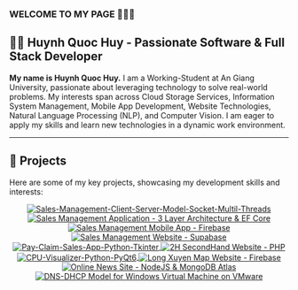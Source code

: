 ### WELCOME TO MY PAGE 👋👋👋

## 👨‍💻 Huynh Quoc Huy - Passionate Software & Full Stack Developer

**My name is Huynh Quoc Huy.** I am a Working-Student at An Giang University, passionate about leveraging technology to solve real-world problems. My interests span across Cloud Storage Services, Information System Management, Mobile App Development, Website Technologies, Natural Language Processing (NLP), and Computer Vision. I am eager to apply my skills and learn new technologies in a dynamic work environment.

---

## 🚀 Projects

Here are some of my key projects, showcasing my development skills and interests:


 <p align="center">
  <a href="https://github.com/hkhuang07/Sales-Management-Client-Server-Model-Socket-Multil-Threads">
    <img align="center" src="https://github-readme-stats.anuraghazra1.vercel.app/api/pin/?username=hkhuang07&repo=Sales-Management-Client-Server-Model-Socket-Multil-Threads&theme=merko" alt="Sales-Management-Client-Server-Model-Socket-Multil-Threads" />
  </a>
  <a href="https://github.com/hkhuang07/Sales-Management-Application-ASP.NET-EF-Core-In-3-Layer-Architecture">
    <img align="center" src="https://github-readme-stats.anuraghazra1.vercel.app/api/pin/?username=hkhuang07&repo=Sales-Management-Application-In-3-Layer-Architecture-EF-Core&theme=merko" alt="Sales Management Application - 3 Layer Architecture & EF Core" />
  </a>  
  
  <a href="https://github.com/hkhuang07/Sales-Management-Mobile-App-Firebase">
    <img align="center" src="https://github-readme-stats.anuraghazra1.vercel.app/api/pin/?username=hkhuang07&repo=Sales-Management-Mobile-App-Firebase&theme=gruvbox" alt="Sales Management Mobile App - Firebase" />
  </a>
    <a href="https://github.com/hkhuang07/Sales-Management-Website-Supabase">
    <img align="center" src="https://github-readme-stats.anuraghazra1.vercel.app/api/pin/?username=hkhuang07&repo=Sales-Management-Website-Supabase&theme=onedark" alt="Sales Management Website - Supabase" />
  </a>

   <a href="https://github.com/hkhuang07/Pay-Claim-Sales-App-Python-Tkinter">
    <img align="center" src="https://github-readme-stats.anuraghazra1.vercel.app/api/pin/?username=hkhuang07&repo=Pay-Claim-Sales-App-Python-Tkinter&theme=highcontrast" alt="Pay-Claim-Sales-App-Python-Tkinter" />
  </a>
   <a href="https://github.com/hkhuang07/2H-SecondHand-Website-PHP">
    <img align="center" src="https://github-readme-stats.anuraghazra1.vercel.app/api/pin/?username=hkhuang07&repo=2H-SecondHand-Website-PHP&theme=dark" alt="2H SecondHand Website - PHP" />
  </a>
  
 <a href="https://github.com/hkhuang07/CPU-Visualizer-Python-PyQt6">
    <img align="center" src="https://github-readme-stats.anuraghazra1.vercel.app/api/pin/?username=hkhuang07&repo=CPU-Visualizer-Python-PyQt6&theme=cobalt" alt="CPU-Visualizer-Python-PyQt6" />
  </a>
   <a href="https://github.com/hkhuang07/Long-Xuyen-Map-Website-Firesbase">
    <img align="center" src="https://github-readme-stats.anuraghazra1.vercel.app/api/pin/?username=hkhuang07&repo=Long-Xuyen-Map-Website-Firesbase&theme=dracula" alt="Long Xuyen Map Website - Firebase" />
  </a>
  
  <a href="https://github.com/hkhuang07/Online-News-Site-NodeJS-MongoDB-Atlat">
    <img align="center" src="https://github-readme-stats.anuraghazra1.vercel.app/api/pin/?username=hkhuang07&repo=Online-News-Site-NodeJS-MongoDB-Atlat&theme=synthwave" alt="Online News Site - NodeJS & MongoDB Atlas" />
  </a>
 <a href="https://github.com/hkhuang07/DNS-DHCP-Model-for-Windows-Virtual-Machine-on-VMware">
    <img align="center" src="https://github-readme-stats.anuraghazra1.vercel.app/api/pin/?username=hkhuang07&repo=DNS-DHCP-Model-for-Windows-Virtual-Machine-on-VMware&theme=radical" alt="DNS-DHCP Model for Windows Virtual Machine on VMware" />
  </a>
<!--merko gruvbox onedark dracula cobalt highcontrast dark synthwave radical->
</p>

---

## 📞 Contact Information

* **Phone number:** (+84) 924 202 149 
* **Email:** huykyunh.k@gmail.com 
* **GitHub:** [https://github.com/hkhuang07/](https://github.com/hkhuang07/)
* **Facebook:** [https://www.facebook.com/huangguohuih.k07/](https://www.facebook.com/huangguohuih.k07)
* **Location:** Long Xuyen City, An Giang Province, Vietnam

---

## 🎓 Education
* **An Giang University** | Long Xuyen City, An Giang, Vietnam
* **Bachelor of Science in Information Technology**
* **Expected Graduation:** 2026
  
---

## 🌟 Skills & Experience 
### 🌐 Programming Languages:
* <span style="color:#00599C;">**C#**</span>, <span style="color:#007396;">**Java**</span> : **Intermediate** 🚀
* <span style="color:#E34C26;">**HTML**</span>, <span style="color:#264DE4;">**CSS**</span>, <span style="color:#F7DF1E;">**JavaScript**</span>, <span style="color:#777BB4;">**PHP**</span> : **Intermediate** 💡
* <span style="color:#555555;">**C**</span> / <span style="color:#336699;">**Objective-C**</span>: **Intermediate** 🛠️
* <span style="color:#3776AB;">**Python**</span>: **Intermediate** 🌱
* <span style="color:#8E44AD;">**Batch Script**</span>, <span style="color:#666666;">**Assembly language**</span>: **Basic** ⚙️

### 📦 Frameworks & Libraries:
* <span style="color:#68217A;">**ASP.NET Core**</span> (Entity Framework Core) ✨
* <span style="color:#3DDC84;">**Android Jetpack**</span> (Compose, Architecture Components) 📱
* <span style="color:#61DAFB;">**ReactJS**</span> / <span style="color:#000000;">**Next.js**</span>, <span style="color:#339933;">**Node.js**</span> (Express.js) ⚛️
* <span style="color:#38B2AC;">**Tailwind CSS**</span>, <span style="color:#7952B3;">**Bootstrap 5**</span> 🎨

### ☁️ Technologies & Platforms:
* <span style="color:#3ECF8E;">**Supabase**</span> (Database, Authentication, Storage, Policy...) 🍃
* <span style="color:#FFCA28;">**Firebase**</span> (Firestore, Authentication) 🔥
* <span style="color:#47A248;">**MongoDB Atlas**</span> 🌿
* <span style="color:#FF9900;">**Cloud Computing Concepts**</span> (Basic understanding of AWS/GCP/Azure) ☁️
* <span style="color:#F05033;">**Git**</span> & <span style="color:#181717;">**GitHub**</span> 🐙
* <span style="color:#000000;">**RESTful APIs**</span>, <span style="color:#2496ED;">**Docker**</span>: (**Basic**) 🐳

### 🗄️ Databases:
* <span style="color:#CC2927;">**SQL Server**</span>, <span style="color:#4479A1;">**MySQL**</span>: **Intermediate** 📊
* <span style="color:#F80000;">**Oracle**</span>: **Intermediate** 🟠
* <span style="color:#336791;">**PostgreSQL**</span>, <span style="color:#47A248;">**MongoDB**</span>, <span style="color:#003B57;">**SQLite**</span> : **Basic** 🗃️

### 🛠️ Development Tools:
* <span style="color:#007ACC;">**Visual Studio**</span>, <span style="color:#007ACC;">**Visual Studio Code**</span>, <span style="color:#3DDC84;">**Android Studio**</span> 🚀
* <span style="color:#000000;">**PyCharm**</span>, <span style="color:#000000;">**IntelliJ IDEA**</span> 💡
* <span style="color:#4C315B;">**Eclipse**</span>, Mars45.jar 🌠
* <span style="color:#333333;">**VMware**</span> ... 🖥️

---

## 🗣️ Languages 🌍

* <span style="color:#009246;">**Vietnamese:**</span> **Native**
* <span style="color:#4285F4;">**English:**</span> **Intermediate**
* <span style="color:#EE1C23;">**Chinese:**</span> **Basic**

---

## 🤝 Soft Skills 💡

* **Continuous Learning & Self-Discipline:** 📚 Highly self-motivated with a strong aptitude for continuous learning and a disciplined approach to daily work, consistently engaging with new concepts and technologies.
* **Problem-solving:** 🔍 Aptitude for analyzing complex issues and developing effective solutions.
* **Teamwork & Collaboration:** 🤝 Experience collaborating effectively in group projects to achieve shared goals.
* **Adaptability:** 🌀 Eager to embrace new technologies and methodologies, quickly adapting to evolving project requirements.
* **Effective Communication:** 💬 Clear and concise in conveying technical information and collaborating with team members.
* **Presentation:** 💬 Ability to present content coherently, confidently, and in an understandable manner to everyone 
---
<!---

## 🛠️ Skills

**Programming Languages:** 
* C#, Java : Intermediate
* HTML, CSS, JavaScript, PHP : Intermediate
* C/ Objective-C: Intermediate
* Python: Basic
* Batch Script, Assembly language: Basic

**Frameworks & Libraries:**
* ASP.NET Core (Entity Framework Core)
* Android Jetpack (Compose, Architecture Components)
* ReactJS / Next.js, Node.js (Express.js)
* Tailwind CSS, Bootstrap 5

**Technologies & Platforms:**
* Firebase (Firestore, Authentication)
* Supabase (Database, Authentication, Storage, Policy...)
* MongoDB Atlat
* Cloud Computing Concepts (Basic understanding of AWS/GCP/Azure)
* Git & GitHub
* RESTful APIs, Docker: (Basic)

**Databases:**
* SQL Server, MySQL: Intermediate
* Oracle: Intermediate
* PostgreSQL,MongoDB,SQLite : Basic

**Tools:**
* Visual Studio, Visual Studio Code, Android Studio
* PyCharm, IntelliJ IDEA
* Eclipse, Mars45.jar
* VMware ...

---

## 🗣️ Languages

* **Vietnamese:** Native
* **English:** Intermediate
* **Chinese** Basic

---

## 🤝 Soft Skills

* **Continuous Learning & Self-Discipline:** Highly self-motivated with a strong aptitude for continuous learning and a disciplined approach to daily work, consistently engaging with new concepts and technologies.
* **Problem-solving:** Aptitude for analyzing complex issues and developing effective solutions.
* **Teamwork & Collaboration:** Experience collaborating effectively in group projects to achieve shared goals.
* **Adaptability:** Eager to embrace new technologies and methodologies, quickly adapting to evolving project requirements.
* **Effective Communication:** Clear and concise in conveying technical information and collaborating with team members.

--->

<!--theme=synthwave />
    theme=highcontrast" />
    theme=dracula"  />
    theme=radical" />
    theme=merko" />
    theme=gruvbox" />
    theme=dark" />
    theme=onedark" />
    theme=cobalt" />
!-->
